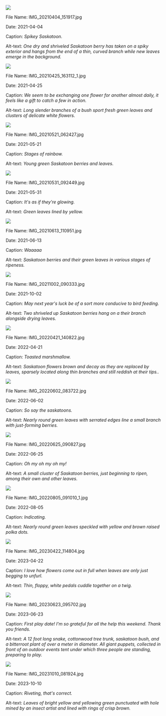 ![](https://raw.githubusercontent.com/deniledam/thesis-images-2021/main/IMG_20210404_151917.jpg)

File Name: IMG_20210404_151917.jpg

Date: 2021-04-04

Caption: *Spikey Saskatoon.*

Alt-text: *One dry and shriveled Saskatoon berry has taken on a spiky exterior and hangs from the end of a thin, curved branch while new leaves emerge in the background.*

![](https://raw.githubusercontent.com/deniledam/thesis-images-2021/main/IMG_20210425_163112_1.jpg)

File Name: IMG_20210425_163112_1.jpg

Date: 2021-04-25

Caption: *We seem to be exchanging one flower for another almost daily, it feels like a gift to catch a few in action.*

Alt-text: *Long slender branches of a bush sport fresh green leaves and clusters of delicate white flowers.*

![](https://raw.githubusercontent.com/deniledam/thesis-images-2021/main/IMG_20210521_062427.jpg)

File Name: IMG_20210521_062427.jpg

Date: 2021-05-21

Caption: *Stages of rainbow.*

Alt-text: *Young green Saskatoon berries and leaves.*

![](https://raw.githubusercontent.com/deniledam/thesis-images-2021/main/IMG_20210531_092449.jpg)

File Name: IMG_20210531_092449.jpg

Date: 2021-05-31

Caption: *It's as if they're glowing.*

Alt-text: *Green leaves lined by yellow.*

![](https://raw.githubusercontent.com/deniledam/thesis-images-2021/main/IMG_20210613_110951.jpg)

File Name: IMG_20210613_110951.jpg

Date: 2021-06-13

Caption: *Waaaaa*

Alt-text: *Saskatoon berries and their green leaves in various stages of ripeness.*

![](https://raw.githubusercontent.com/deniledam/thesis-images-2021/main/IMG_20211002_090333.jpg)

File Name: IMG_20211002_090333.jpg

Date: 2021-10-02

Caption: *May next year's luck be of a sort more conducive to bird feeding.*

Alt-text: *Two shriveled up Saskatoon berries hang on a their branch alongside drying leaves.*

![](https://raw.githubusercontent.com/deniledam/thesis-images-2022/main/IMG_20220421_140822.jpg)

File Name: IMG_20220421_140822.jpg

Date: 2022-04-21

Caption: *Toasted marshmallow.*

Alt-text: *Saskatoon flowers brown and decay as they are replaced by leaves, sparsely located along thin branches and still reddish at their tips..*

![](https://raw.githubusercontent.com/deniledam/thesis-images-2022/main/IMG_20220602_083722.jpg)

File Name: IMG_20220602_083722.jpg

Date: 2022-06-02

Caption: *So say the saskatoons.*

Alt-text: *Nearly round green leaves with serrated edges line a small branch with just-forming berries.*

![](https://raw.githubusercontent.com/deniledam/thesis-images-2022/main/IMG_20220625_090827.jpg)

File Name: IMG_20220625_090827.jpg

Date: 2022-06-25

Caption: *Oh my oh my oh my!*

Alt-text: *A small cluster of Saskatoon berries, just beginning to ripen, among their own and other leaves.*

![](https://raw.githubusercontent.com/deniledam/thesis-images-2022/main/IMG_20220805_091010_1.jpg)

File Name: IMG_20220805_091010_1.jpg

Date: 2022-08-05

Caption: *Indicating.*

Alt-text: *Nearly round green leaves speckled with yellow and brown raised polka dots.*

![](https://raw.githubusercontent.com/deniledam/thesis-images-2023/main/IMG_20230422_114804.jpg)

File Name: IMG_20230422_114804.jpg

Date: 2023-04-22

Caption: *I love how flowers come out in full when leaves are only just begging to unfurl.*

Alt-text: *Thin, floppy, white pedals cuddle together on a twig.*

![](https://raw.githubusercontent.com/deniledam/thesis-images-2023/main/IMG_20230623_095702.jpg)

File Name: IMG_20230623_095702.jpg

Date: 2023-06-23

Caption: *First play date! I'm so grateful for all the help this weekend. Thank you friends.*

Alt-text: *A 12 foot long snake, cottonwood tree trunk, saskatoon bush, and a bitterroot plant of over a meter in diameter. All giant puppets, collected in front of an outdoor events tent under which three people are standing, preparing to play.*

![](https://raw.githubusercontent.com/deniledam/thesis-images-2023/main/IMG_20231010_081924.jpg)

File Name: IMG_20231010_081924.jpg

Date: 2023-10-10

Caption: *Riveting, that's correct.*

Alt-text: *Leaves of bright yellow and yellowing green punctuated with hole mined by an insect artist and lined with rings of crisp brown.*

